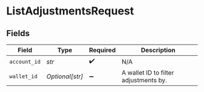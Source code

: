 # ListAdjustmentsRequest


## Fields

| Field                                 | Type                                  | Required                              | Description                           |
| ------------------------------------- | ------------------------------------- | ------------------------------------- | ------------------------------------- |
| `account_id`                          | *str*                                 | :heavy_check_mark:                    | N/A                                   |
| `wallet_id`                           | *Optional[str]*                       | :heavy_minus_sign:                    | A wallet ID to filter adjustments by. |